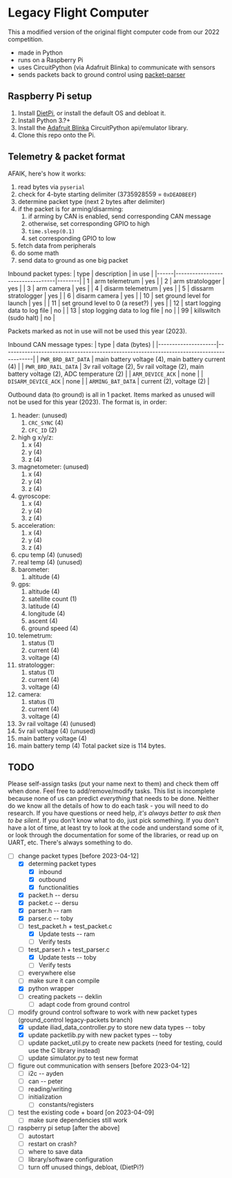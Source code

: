 # Legacy Flight Computer
This a modified version of the original flight computer code from our 2022 competition.

- made in Python
- runs on a Raspberry Pi
- uses CircuitPython (via Adafruit Blinka) to communicate with sensors
- sends packets back to ground control using [packet-parser](https://github.com/osu-bsli/packet-parser)

## Raspberry Pi setup
1. Install [DietPi](https://dietpi.com/), or install the default OS and debloat it.
2. Install Python 3.?+
3. Install the [Adafruit Blinka](https://github.com/adafruit/Adafruit_Blinka) CircuitPython api/emulator library.
4. Clone this repo onto the Pi.

## Telemetry & packet format
AFAIK, here's how it works:
1. read bytes via `pyserial`
2. check for 4-byte starting delimiter (3735928559 = `0xDEADBEEF`)
3. determine packet type (next 2 bytes after delimiter)
4. if the packet is for arming/disarming:
   1. if arming by CAN is enabled, send corresponding CAN message
   2. otherwise, set corresponding GPIO to high
   3. `time.sleep(0.1)`
   4. set corresponding GPIO to low
5. fetch data from peripherals
6. do some math
7. send data to ground as one big packet

Inbound packet types:
| type | description                      | in use |
|------|----------------------------------|--------|
| 1    | arm telemetrum                   | yes    |
| 2    | arm stratologger                 | yes    |
| 3    | arm camera                       | yes    |
| 4    | disarm telemetrum                | yes    |
| 5    | dissarm stratologger             | yes    |
| 6    | disarm camera                    | yes    |
| 10   | set ground level for launch      | yes    |
| 11   | set ground level to 0 (a reset?) | yes    |
| 12   | start logging data to log file   | no     |
| 13   | stop logging data to log file    | no     |
| 99   | killswitch (sudo halt)           | no     |

Packets marked as not in use will not be used this year (2023).

Inbound CAN message types:
| type                | data (bytes)                                                                            |
|---------------------|-----------------------------------------------------------------------------------------|
| `PWR_BRD_BAT_DATA`  | main battery voltage (4), main battery current (4)                                      |
| `PWR_BRD_RAIL_DATA` | 3v rail voltage (2), 5v rail voltage (2), main battery voltage (2), ADC temperature (2) |
| `ARM_DEVICE_ACK`    | none                                                                                    |
| `DISARM_DEVICE_ACK` | none                                                                                    |
| `ARMING_BAT_DATA`   | current (2), voltage (2)                                                                |

Outbound data (to ground) is all in 1 packet. Items marked as unused will not be used for this year (2023). The format is, in order:
1. header: (unused)
   1. `CRC_SYNC` (4)
   2. `CFC_ID` (2)
2. high g x/y/z:
   1. x (4)
   2. y (4)
   3. z (4)
3. magnetometer: (unused)
   1. x (4)
   2. y (4)
   3. z (4)
4. gyroscope:
   1. x (4)
   2. y (4)
   3. z (4)
5. acceleration:
   1. x (4)
   2. y (4)
   3. z (4)
6. cpu temp (4) (unused)
7. real temp (4) (unused)
8. barometer:
   1. altitude (4)
9.  gps:
    1. altitude (4)
    2. satellite count (1)
    3. latitude (4)
    4. longitude (4)
    5. ascent (4)
    6. ground speed (4)
10. telemetrum:
    1. status (1)
    2. current (4)
    3. voltage (4)
11. stratologger:
    1.  status (1)
    2.  current (4)
    3.  voltage (4)
12. camera:
    1.  status (1)
    2.  current (4)
    3.  voltage (4)
13. 3v rail voltage (4) (unused)
14. 5v rail voltage (4) (unused)
15. main battery voltage (4)
16. main battery temp (4)
Total packet size is 114 bytes.

## TODO
Please self-assign tasks (put your name next to them) and check them off when done. Feel free to add/remove/modify tasks. This list is incomplete because none of us can predict *everything* that needs to be done. Neither do we know all the details of how to do each task - you will need to do research. If you have questions or need help, *it's always better to ask then to be silent*. If you don't know what to do, just pick something. If you don't have a lot of time, at least try to look at the code and understand some of it, or look through the documentation for some of the libraries, or read up on UART, etc. There's always something to do.

- [ ] change packet types [before 2023-04-12]
  - [x] determing packet types
    - [x] inbound
    - [x] outbound
    - [x] functionalities
  - [x] packet.h -- dersu
  - [x] packet.c -- dersu
  - [x] parser.h -- ram
  - [x] parser.c -- toby
  - [ ] test_packet.h + test_packet.c
     - [x] Update tests -- ram
     - [ ] Verify tests
  - [ ] test_parser.h + test_parser.c
     - [x] Update tests -- toby
     - [ ] Verify tests
  - [ ] everywhere else
  - [ ] make sure it can compile
  - [x] python wrapper
  - [ ] creating packets -- deklin
    - [ ] adapt code from ground control
- [ ] modify ground control software to work with new packet types (ground_control   legacy-packets branch)
    - [x] update iliad_data_controller.py to store new data types -- toby
    - [x] update packetlib.py with new packet types -- toby
    - [ ] update packet_util.py to create new packets (need for testing, could use the C library instead)
    - [ ] update simulator.py to test new format
- [ ] figure out communication with sensers [before 2023-04-12]
  - [ ] i2c -- ayden
  - [ ] can -- peter
  - [ ] reading/writing
  - [ ] initialization
    - [ ] constants/registers
- [ ] test the existing code + board [on 2023-04-09]
  - [ ] make sure dependencies still work
- [ ] raspberry pi setup [after the above]
  - [ ] autostart
  - [ ] restart on crash?
  - [ ] where to save data
  - [ ] library/software configuration
  - [ ] turn off unused things, debloat, (DietPi?)
